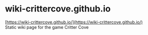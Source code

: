 # wiki-crittercove.github.io

[https://wiki-crittercove.github.io/](https://wiki-crittercove.github.io/) <br>
Static wiki page for the game Critter Cove
